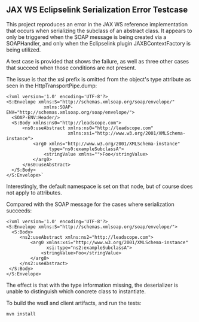 JAX WS Eclipselink Serialization Error Testcase
-----------------------------------------------

This project reproduces an error in the JAX WS reference implementation that occurs 
when serializing the subclass of an abstract class. It appears to only be triggered when
the SOAP message is being created via a SOAPHandler, and only when the Eclipselink
plugin JAXBContextFactory is being utilized.

A test case is provided that shows the failure, as well as three other cases that 
succeed when those conditions are not present.

The issue is that the xsi prefix is omitted from the object's type attribute as seen
in the HttpTransportPipe.dump:

    <?xml version='1.0' encoding='UTF-8'?>
    <S:Envelope xmlns:S="http://schemas.xmlsoap.org/soap/envelope/"  
                  xmlns:SOAP-ENV="http://schemas.xmlsoap.org/soap/envelope/">
      <SOAP-ENV:Header/>
      <S:Body xmlns:ns0="http://leadscope.com">
          <ns0:useAbstract xmlns:ns0="http://leadscope.com" 
                           xmlns:xsi="http://www.w3.org/2001/XMLSchema-instance">
              <arg0 xmlns="http://www.w3.org/2001/XMLSchema-instance" 
                    type="ns0:exampleSubclassA">
                  <stringValue xmlns="">Foo</stringValue>
              </arg0>
          </ns0:useAbstract>
      </S:Body>
    </S:Envelope>`
 
Interestingly, the default namespace is set on that node, but of course does not apply to attributes.

Compared with the SOAP message for the cases where serialization succeeds:

    <?xml version='1.0' encoding='UTF-8'?>
    <S:Envelope xmlns:S="http://schemas.xmlsoap.org/soap/envelope/">
      <S:Body>
         <ns2:useAbstract xmlns:ns2="http://leadscope.com">
             <arg0 xmlns:xsi="http://www.w3.org/2001/XMLSchema-instance" 
                   xsi:type="ns2:exampleSubclassA">
                 <stringValue>Foo</stringValue>
             </arg0>
         </ns2:useAbstract>
     </S:Body>
    </S:Envelope>

The effect is that with the type information missing, the deserializer is unable
to distinguish which concrete class to instantiate.

To build the wsdl and client artifacts, and run the tests:

    mvn install 